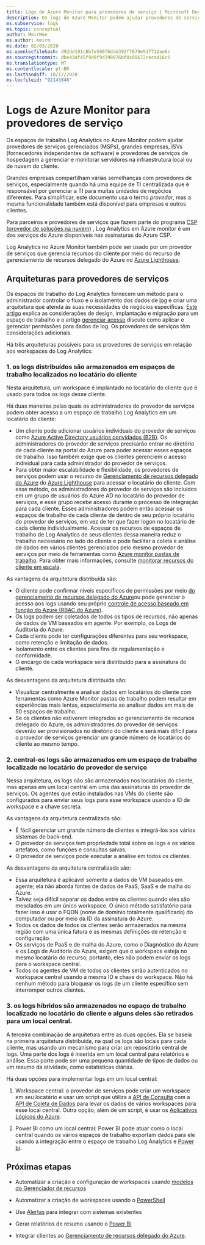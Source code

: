 ```yaml
---
title: Logs de Azure Monitor para provedores de serviço | Microsoft Docs
description: Os logs de Azure Monitor podem ajudar provedores de serviços gerenciados (MSPs), grandes empresas, ISVs (fornecedores independentes de software) e provedores de serviços de hospedagem a gerenciar e monitorar servidores na infraestrutura local ou na nuvem do cliente.
ms.subservice: logs
ms.topic: conceptual
author: MeirMen
ms.author: meirm
ms.date: 02/03/2020
ms.openlocfilehash: d92dd191c8bfe590f6dab392ff679e5d7712ae6c
ms.sourcegitcommit: dbe434f45f9d0f9d298076bf8c08672ceca416c6
ms.translationtype: MT
ms.contentlocale: pt-BR
ms.lasthandoff: 10/17/2020
ms.locfileid: "92143846"
---
```

# <a name="azure-monitor-logs-for-service-providers"></a>Logs de Azure Monitor para provedores de serviço

Os espaços de trabalho Log Analytics no Azure Monitor podem ajudar provedores de serviços gerenciados (MSPs), grandes empresas, ISVs (fornecedores independentes de software) e provedores de serviços de hospedagem a gerenciar e monitorar servidores na infraestrutura local ou de nuvem do cliente.

Grandes empresas compartilham várias semelhanças com provedores de serviços, especialmente quando há uma equipe de TI centralizada que é responsável por gerenciar a TI para muitas unidades de negócios diferentes. Para simplificar, este documento usa o termo *provedor*, mas a mesma funcionalidade também está disponível para empresas e outros clientes.

Para parceiros e provedores de serviços que fazem parte do programa [CSP (provedor de soluções na nuvem)](https://partner.microsoft.com/membership/cloud-solution-provider) , Log Analytics em Azure monitor é um dos serviços do Azure disponíveis nas assinaturas do Azure CSP.

Log Analytics no Azure Monitor também pode ser usado por um provedor de serviços que gerencia recursos do cliente por meio do recurso de gerenciamento de recursos delegado do Azure no [Azure Lighthouse](../../lighthouse/overview.md).

## <a name="architectures-for-service-providers"></a>Arquiteturas para provedores de serviços

Os espaços de trabalho do Log Analytics fornecem um método para o administrador controlar o fluxo e o isolamento dos dados de [log](data-platform-logs.md) e criar uma arquitetura que atenda às suas necessidades de negócios específicas. [Este artigo](design-logs-deployment.md) explica as considerações de design, implantação e migração para um espaço de trabalho e o artigo [gerenciar acesso](manage-access.md) discute como aplicar e gerenciar permissões para dados de log. Os provedores de serviços têm considerações adicionais.

Há três arquiteturas possíveis para os provedores de serviços em relação aos workspaces do Log Analytics:

### <a name="1-distributed---logs-are-stored-in-workspaces-located-in-the-customers-tenant"></a>1. os logs distribuídos são armazenados em espaços de trabalho localizados no locatário do cliente

Nesta arquitetura, um workspace é implantado no locatário do cliente que é usado para todos os logs desse cliente.

Há duas maneiras pelas quais os administradores do provedor de serviços podem obter acesso a um espaço de trabalho Log Analytics em um locatário do cliente:

- Um cliente pode adicionar usuários individuais do provedor de serviços como [Azure Active Directory usuários convidados (B2B)](../../active-directory/external-identities/what-is-b2b.md). Os administradores do provedor de serviços precisarão entrar no diretório de cada cliente na portal do Azure para poder acessar esses espaços de trabalho. Isso também exige que os clientes gerenciem o acesso individual para cada administrador do provedor de serviços.
- Para obter maior escalabilidade e flexibilidade, os provedores de serviços podem usar o recurso de [Gerenciamento de recursos delegado do Azure](../../lighthouse/concepts/azure-delegated-resource-management.md) do [Azure Lighthouse](../../lighthouse/overview.md) para acessar o locatário do cliente. Com esse método, os administradores do provedor de serviços são incluídos em um grupo de usuários do Azure AD no locatário do provedor de serviços, e esse grupo recebe acesso durante o processo de integração para cada cliente. Esses administradores podem então acessar os espaços de trabalho de cada cliente de dentro de seu próprio locatário do provedor de serviços, em vez de ter que fazer logon no locatário de cada cliente individualmente. Acessar os recursos de espaços de trabalho de Log Analytics de seus clientes dessa maneira reduz o trabalho necessário no lado do cliente e pode facilitar a coleta e análise de dados em vários clientes gerenciados pelo mesmo provedor de serviços por meio de ferramentas como [Azure monitor pastas de trabalho](./workbooks-overview.md). Para obter mais informações, consulte [monitorar recursos do cliente em escala](../../lighthouse/how-to/monitor-at-scale.md).

As vantagens da arquitetura distribuída são:

* O cliente pode confirmar níveis específicos de permissões por meio [do gerenciamento de recursos delegado do Azure](../../lighthouse/concepts/azure-delegated-resource-management.md)ou pode gerenciar o acesso aos logs usando seu próprio [controle de acesso baseado em função do Azure (RBAC do Azure)](../../role-based-access-control/overview.md).
* Os logs podem ser coletados de todos os tipos de recursos, não apenas de dados de VM baseados em agente. Por exemplo, os Logs de Auditoria do Azure.
* Cada cliente pode ter configurações diferentes para seu workspace, como retenção e limitação de dados.
* Isolamento entre os clientes para fins de regulamentação e conformidade.
* O encargo de cada workspace será distribuído para a assinatura do cliente.

As desvantagens da arquitetura distribuída são:

* Visualizar centralmente e analisar dados em locatários do cliente com ferramentas como Azure Monitor pastas de trabalho podem resultar em experiências mais lentas, especialmente ao analisar dados em mais de 50 espaços de trabalho.
* Se os clientes não estiverem integrados ao gerenciamento de recursos delegado do Azure, os administradores do provedor de serviços deverão ser provisionados no diretório do cliente e será mais difícil para o provedor de serviços gerenciar um grande número de locatários do cliente ao mesmo tempo.

### <a name="2-central---logs-are-stored-in-a-workspace-located-in-the-service-provider-tenant"></a>2. central-os logs são armazenados em um espaço de trabalho localizado no locatário do provedor de serviço

Nessa arquitetura, os logs não são armazenados nos locatários do cliente, mas apenas em um local central em uma das assinaturas do provedor de serviços. Os agentes que estão instalados nas VMs do cliente são configurados para enviar seus logs para esse workspace usando a ID de workspace e a chave secreta.

As vantagens da arquitetura centralizada são:

* É fácil gerenciar um grande número de clientes e integrá-los aos vários sistemas de back-end.
* O provedor de serviços tem propriedade total sobre os logs e os vários artefatos, como funções e consultas salvas.
* O provedor de serviços pode executar a análise em todos os clientes.

As desvantagens da arquitetura centralizada são:

* Essa arquitetura é aplicável somente a dados de VM baseados em agente; ela não aborda fontes de dados de PaaS, SaaS e de malha do Azure.
* Talvez seja difícil separar os dados entre os clientes quando eles são mesclados em um único workspace. O único método satisfatório para fazer isso é usar o FQDN (nome de domínio totalmente qualificado) do computador ou por meio da ID da assinatura do Azure.
* Todos os dados de todos os clientes serão armazenados na mesma região com uma única fatura e as mesmas definições de retenção e configuração.
* Os serviços de PaaS e de malha do Azure, como o Diagnóstico do Azure e os Logs de Auditoria do Azure, exigem que o workspace esteja no mesmo locatário do recurso; portanto, eles não podem enviar os logs para o workspace central.
* Todos os agentes de VM de todos os clientes serão autenticados no workspace central usando a mesma ID e chave do workspace. Não há nenhum método para bloquear os logs de um cliente específico sem interromper outros clientes.

### <a name="3-hybrid---logs-are-stored-in-workspace-located-in-the-customers-tenant-and-some-of-them-are-pulled-to-a-central-location"></a>3. os logs híbridos são armazenados no espaço de trabalho localizado no locatário do cliente e alguns deles são retirados para um local central.

A terceira combinação de arquitetura entre as duas opções. Ela se baseia na primeira arquitetura distribuída, na qual os logs são locais para cada cliente, mas usando um mecanismo para criar um repositório central de logs. Uma parte dos logs é inserida em um local central para relatórios e análise. Essa parte pode ser uma pequena quantidade de tipos de dados ou um resumo da atividade, como estatísticas diárias.

Há duas opções para implementar logs em um local central:

1. Workspace central: o provedor de serviços pode criar um workspace em seu locatário e usar um script que utiliza a [API de Consulta](https://dev.loganalytics.io/) com a [API de Coleta de Dados](./data-collector-api.md) para levar os dados de vários workspaces para esse local central. Outra opção, além de um script, é usar os [Aplicativos Lógicos do Azure](../../logic-apps/logic-apps-overview.md).

2. Power BI como um local central: Power BI pode atuar como o local central quando os vários espaços de trabalho exportam dados para ele usando a integração entre o espaço de trabalho Log Analytics e [Power bi](./powerbi.md).

## <a name="next-steps"></a>Próximas etapas

* Automatizar a criação e configuração de workspaces usando [modelos do Gerenciador de recursos](../samples/resource-manager-workspace.md)

* Automatizar a criação de workspaces usando o [PowerShell](./powershell-workspace-configuration.md)

* Use [Alertas](./alerts-overview.md) para integrar com sistemas existentes

* Gerar relatórios de resumo usando o [Power BI](./powerbi.md)

* Integrar clientes ao [Gerenciamento de recursos delegado do Azure](../../lighthouse/concepts/azure-delegated-resource-management.md).